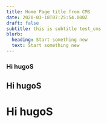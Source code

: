 ```yaml
---
title: Home Page title from CMS
date: 2020-03-18T07:25:54.000Z
draft: false
subtitle: this is subtitle test_cms
blurb:
  heading: Start something new
  text: Start something new
---
```

### Hi hugoS
## Hi hugoS
# Hi hugoS
